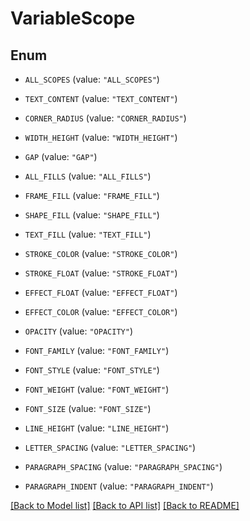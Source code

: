 # VariableScope

## Enum


* `ALL_SCOPES` (value: `"ALL_SCOPES"`)

* `TEXT_CONTENT` (value: `"TEXT_CONTENT"`)

* `CORNER_RADIUS` (value: `"CORNER_RADIUS"`)

* `WIDTH_HEIGHT` (value: `"WIDTH_HEIGHT"`)

* `GAP` (value: `"GAP"`)

* `ALL_FILLS` (value: `"ALL_FILLS"`)

* `FRAME_FILL` (value: `"FRAME_FILL"`)

* `SHAPE_FILL` (value: `"SHAPE_FILL"`)

* `TEXT_FILL` (value: `"TEXT_FILL"`)

* `STROKE_COLOR` (value: `"STROKE_COLOR"`)

* `STROKE_FLOAT` (value: `"STROKE_FLOAT"`)

* `EFFECT_FLOAT` (value: `"EFFECT_FLOAT"`)

* `EFFECT_COLOR` (value: `"EFFECT_COLOR"`)

* `OPACITY` (value: `"OPACITY"`)

* `FONT_FAMILY` (value: `"FONT_FAMILY"`)

* `FONT_STYLE` (value: `"FONT_STYLE"`)

* `FONT_WEIGHT` (value: `"FONT_WEIGHT"`)

* `FONT_SIZE` (value: `"FONT_SIZE"`)

* `LINE_HEIGHT` (value: `"LINE_HEIGHT"`)

* `LETTER_SPACING` (value: `"LETTER_SPACING"`)

* `PARAGRAPH_SPACING` (value: `"PARAGRAPH_SPACING"`)

* `PARAGRAPH_INDENT` (value: `"PARAGRAPH_INDENT"`)


[[Back to Model list]](../README.md#documentation-for-models) [[Back to API list]](../README.md#documentation-for-api-endpoints) [[Back to README]](../README.md)


